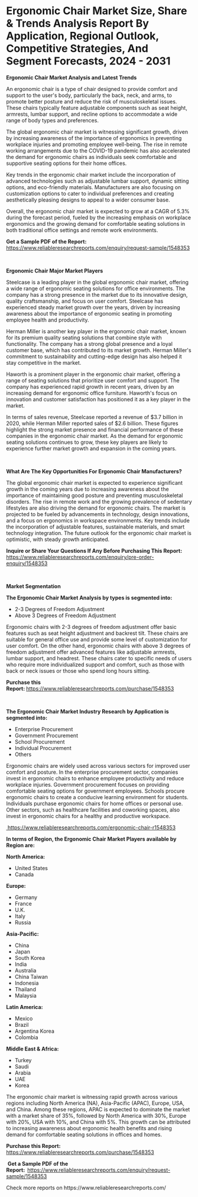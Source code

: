 <p><h1>Ergonomic Chair Market Size, Share & Trends Analysis Report By Application, Regional Outlook, Competitive Strategies, And Segment Forecasts, 2024 - 2031</h1></p><p><strong>Ergonomic Chair Market Analysis and Latest Trends</strong></p>
<p><p>An ergonomic chair is a type of chair designed to provide comfort and support to the user's body, particularly the back, neck, and arms, to promote better posture and reduce the risk of musculoskeletal issues. These chairs typically feature adjustable components such as seat height, armrests, lumbar support, and recline options to accommodate a wide range of body types and preferences.</p><p>The global ergonomic chair market is witnessing significant growth, driven by increasing awareness of the importance of ergonomics in preventing workplace injuries and promoting employee well-being. The rise in remote working arrangements due to the COVID-19 pandemic has also accelerated the demand for ergonomic chairs as individuals seek comfortable and supportive seating options for their home offices.</p><p>Key trends in the ergonomic chair market include the incorporation of advanced technologies such as adjustable lumbar support, dynamic sitting options, and eco-friendly materials. Manufacturers are also focusing on customization options to cater to individual preferences and creating aesthetically pleasing designs to appeal to a wider consumer base.</p><p>Overall, the ergonomic chair market is expected to grow at a CAGR of 5.3% during the forecast period, fueled by the increasing emphasis on workplace ergonomics and the growing demand for comfortable seating solutions in both traditional office settings and remote work environments.</p></p>
<p><strong>Get a Sample PDF of the Report:&nbsp;</strong> <a href="https://www.reliableresearchreports.com/enquiry/request-sample/1548353">https://www.reliableresearchreports.com/enquiry/request-sample/1548353</a></p>
<p>&nbsp;</p>
<p><strong>Ergonomic Chair Major Market Players</strong></p>
<p><p>Steelcase is a leading player in the global ergonomic chair market, offering a wide range of ergonomic seating solutions for office environments. The company has a strong presence in the market due to its innovative design, quality craftsmanship, and focus on user comfort. Steelcase has experienced steady market growth over the years, driven by increasing awareness about the importance of ergonomic seating in promoting employee health and productivity.</p><p>Herman Miller is another key player in the ergonomic chair market, known for its premium quality seating solutions that combine style with functionality. The company has a strong global presence and a loyal customer base, which has contributed to its market growth. Herman Miller's commitment to sustainability and cutting-edge design has also helped it stay competitive in the market.</p><p>Haworth is a prominent player in the ergonomic chair market, offering a range of seating solutions that prioritize user comfort and support. The company has experienced rapid growth in recent years, driven by an increasing demand for ergonomic office furniture. Haworth's focus on innovation and customer satisfaction has positioned it as a key player in the market.</p><p>In terms of sales revenue, Steelcase reported a revenue of $3.7 billion in 2020, while Herman Miller reported sales of $2.6 billion. These figures highlight the strong market presence and financial performance of these companies in the ergonomic chair market. As the demand for ergonomic seating solutions continues to grow, these key players are likely to experience further market growth and expansion in the coming years.</p></p>
<p>&nbsp;</p>
<p><strong>What Are The Key Opportunities For Ergonomic Chair Manufacturers?</strong></p>
<p><p>The global ergonomic chair market is expected to experience significant growth in the coming years due to increasing awareness about the importance of maintaining good posture and preventing musculoskeletal disorders. The rise in remote work and the growing prevalence of sedentary lifestyles are also driving the demand for ergonomic chairs. The market is projected to be fueled by advancements in technology, design innovations, and a focus on ergonomics in workspace environments. Key trends include the incorporation of adjustable features, sustainable materials, and smart technology integration. The future outlook for the ergonomic chair market is optimistic, with steady growth anticipated.</p></p>
<p><strong>Inquire or Share Your Questions If Any Before Purchasing This Report:</strong> <a href="https://www.reliableresearchreports.com/enquiry/pre-order-enquiry/1548353">https://www.reliableresearchreports.com/enquiry/pre-order-enquiry/1548353</a></p>
<p>&nbsp;</p>
<p><strong>Market Segmentation</strong></p>
<p><strong>The Ergonomic Chair Market Analysis by types is segmented into:</strong></p>
<p><ul><li>2-3 Degrees of Freedom Adjustment</li><li>Above 3 Degrees of Freedom Adjustment</li></ul></p>
<p><p>Ergonomic chairs with 2-3 degrees of freedom adjustment offer basic features such as seat height adjustment and backrest tilt. These chairs are suitable for general office use and provide some level of customization for user comfort. On the other hand, ergonomic chairs with above 3 degrees of freedom adjustment offer advanced features like adjustable armrests, lumbar support, and headrest. These chairs cater to specific needs of users who require more individualized support and comfort, such as those with back or neck issues or those who spend long hours sitting.</p></p>
<p><strong>Purchase this Report:&nbsp;</strong><a href="https://www.reliableresearchreports.com/purchase/1548353">https://www.reliableresearchreports.com/purchase/1548353</a></p>
<p>&nbsp;</p>
<p><strong>The Ergonomic Chair Market Industry Research by Application is segmented into:</strong></p>
<p><ul><li>Enterprise Procurement</li><li>Government Procurement</li><li>School Procurement</li><li>Individual Procurement</li><li>Others</li></ul></p>
<p><p>Ergonomic chairs are widely used across various sectors for improved user comfort and posture. In the enterprise procurement sector, companies invest in ergonomic chairs to enhance employee productivity and reduce workplace injuries. Government procurement focuses on providing comfortable seating options for government employees. Schools procure ergonomic chairs to create a conducive learning environment for students. Individuals purchase ergonomic chairs for home offices or personal use. Other sectors, such as healthcare facilities and coworking spaces, also invest in ergonomic chairs for a healthy and productive workspace.</p></p>
<p><a href="https://www.reliableresearchreports.com/ergonomic-chair-r1548353">&nbsp;https://www.reliableresearchreports.com/ergonomic-chair-r1548353</a></p>
<p><strong>In terms of Region, the Ergonomic Chair Market Players available by Region are:</strong></p>
<p>
    <p> <strong> North America: </strong>
        <ul>
            <li>United States</li>
            <li>Canada</li>
        </ul>
        </p> 
    <p> <strong> Europe: </strong>
        <ul>
            <li>Germany</li>
            <li>France</li>
            <li>U.K.</li>
            <li>Italy</li>
            <li>Russia</li>
        </ul>
        </p> 
    <p> <strong> Asia-Pacific: </strong>
        <ul>
            <li>China</li>
            <li>Japan</li>
            <li>South Korea</li>
            <li>India</li>
            <li>Australia</li>
            <li>China Taiwan</li>
            <li>Indonesia</li>
            <li>Thailand</li>
            <li>Malaysia</li>
        </ul>
        </p> 
    <p> <strong> Latin America: </strong>
        <ul>
            <li>Mexico</li>
            <li>Brazil</li>
            <li>Argentina Korea</li>
            <li>Colombia</li>
        </ul>
        </p> 
    <p> <strong> Middle East & Africa: </strong>
        <ul>
            <li>Turkey</li>
            <li>Saudi</li>
            <li>Arabia</li>
            <li>UAE</li>
            <li>Korea</li>
        </ul>
    </p>
    </p>
<p><p>The ergonomic chair market is witnessing rapid growth across various regions including North America (NA), Asia-Pacific (APAC), Europe, USA, and China. Among these regions, APAC is expected to dominate the market with a market share of 35%, followed by North America with 30%, Europe with 20%, USA with 10%, and China with 5%. This growth can be attributed to increasing awareness about ergonomic health benefits and rising demand for comfortable seating solutions in offices and homes.</p></p>
<p><strong>Purchase this Report: </strong><a href="https://www.reliableresearchreports.com/purchase/1548353">https://www.reliableresearchreports.com/purchase/1548353</a></p>
<p>&nbsp;<strong>Get a Sample PDF of the Report:&nbsp;&nbsp;</strong><a href="https://www.reliableresearchreports.com/enquiry/request-sample/1548353">https://www.reliableresearchreports.com/enquiry/request-sample/1548353</a></p>
<p><strong></strong></p>
<p>Check more reports on https://www.reliableresearchreports.com/</p>